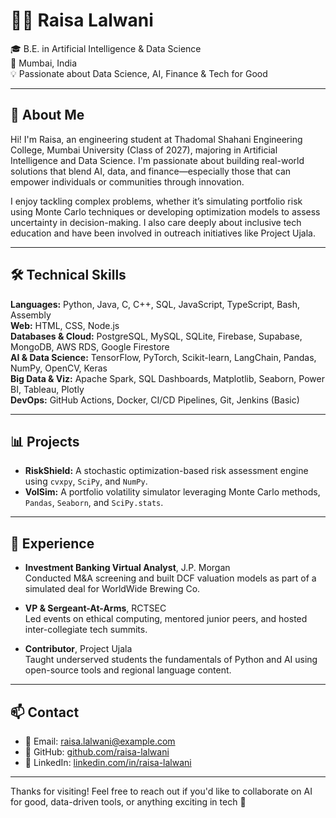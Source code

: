 # 👩‍💻 Raisa Lalwani

🎓 B.E. in Artificial Intelligence & Data Science  
📍 Mumbai, India  
💡 Passionate about Data Science, AI, Finance & Tech for Good  

---

## 👋 About Me

Hi! I'm Raisa, an engineering student at Thadomal Shahani Engineering College, Mumbai University (Class of 2027), majoring in Artificial Intelligence and Data Science. I'm passionate about building real-world solutions that blend AI, data, and finance—especially those that can empower individuals or communities through innovation.

I enjoy tackling complex problems, whether it’s simulating portfolio risk using Monte Carlo techniques or developing optimization models to assess uncertainty in decision-making. I also care deeply about inclusive tech education and have been involved in outreach initiatives like Project Ujala.

---

## 🛠️ Technical Skills

**Languages:** Python, Java, C, C++, SQL, JavaScript, TypeScript, Bash, Assembly  
**Web:** HTML, CSS, Node.js  
**Databases & Cloud:** PostgreSQL, MySQL, SQLite, Firebase, Supabase, MongoDB, AWS RDS, Google Firestore  
**AI & Data Science:** TensorFlow, PyTorch, Scikit-learn, LangChain, Pandas, NumPy, OpenCV, Keras  
**Big Data & Viz:** Apache Spark, SQL Dashboards, Matplotlib, Seaborn, Power BI, Tableau, Plotly  
**DevOps:** GitHub Actions, Docker, CI/CD Pipelines, Git, Jenkins (Basic)  

---

## 📊 Projects

- **RiskShield:** A stochastic optimization-based risk assessment engine using `cvxpy`, `SciPy`, and `NumPy`.
- **VolSim:** A portfolio volatility simulator leveraging Monte Carlo methods, `Pandas`, `Seaborn`, and `SciPy.stats`.

---

## 💼 Experience

- **Investment Banking Virtual Analyst**, J.P. Morgan  
  Conducted M&A screening and built DCF valuation models as part of a simulated deal for WorldWide Brewing Co.

- **VP & Sergeant-At-Arms**, RCTSEC  
  Led events on ethical computing, mentored junior peers, and hosted inter-collegiate tech summits.

- **Contributor**, Project Ujala  
  Taught underserved students the fundamentals of Python and AI using open-source tools and regional language content.

---

## 📫 Contact

- 📧 Email: [raisa.lalwani@example.com](mailto:raisa.lalwani@example.com)  
- 🔗 GitHub: [github.com/raisa-lalwani](https://github.com/raisa-lalwani)  
- 🔗 LinkedIn: [linkedin.com/in/raisa-lalwani](https://linkedin.com/in/raisa-lalwani)

---

Thanks for visiting! Feel free to reach out if you'd like to collaborate on AI for good, data-driven tools, or anything exciting in tech 🚀

